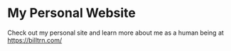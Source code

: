 # My Personal Website

Check out my personal site and learn more about me as a human being at https://billtrn.com/
